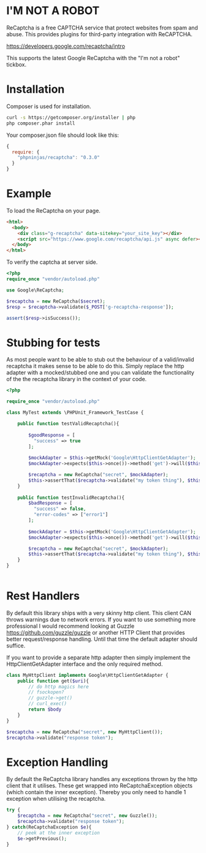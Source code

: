 I'M NOT A ROBOT
===============

ReCaptcha is a free CAPTCHA service that protect websites from spam and abuse.
This provides plugins for third-party integration with ReCAPTCHA.

https://developers.google.com/recaptcha/intro

This supports the latest Google ReCaptcha with the "I'm not a robot" tickbox.

Installation
============

Composer is used for installation.

```bash
curl -s https://getcomposer.org/installer | php
php composer.phar install
```

Your composer.json file should look like this:

```javascript
{
  require: {
    "phpninjas/recaptcha": "0.3.0"
  }
}
```

Example
=======

To load the ReCaptcha on your page.
```html
<html>
  <body>
    <div class="g-recaptcha" data-sitekey="your_site_key"></div>
    <script src="https://www.google.com/recaptcha/api.js" async defer></script>
  </body>
</html>
```

To verify the captcha at server side.
```php
<?php
require_once "vendor/autoload.php"

use Google\ReCaptcha;

$recaptcha = new ReCaptcha($secret);
$resp = $recaptcha->validate($_POST['g-recaptcha-response']);

assert($resp->isSuccess());
```

Stubbing for tests
==================

As most people want to be able to stub out the behaviour of a valid/invalid recaptcha it makes sense to be able to do this.
Simply replace the http adapter with a mocked/stubbed one and you can validate the functionality of the the recaptcha library
in the context of your code.

```php
<?php

require_once "vendor/autoload.php"

class MyTest extends \PHPUnit_Framework_TestCase {

    public function testValidRecaptcha(){
    
        $goodResponse = [
          "success" => true
        ];
    
        $mockAdapter = $this->getMock('Google\HttpClientGetAdapter');
        $mockAdapter->expects($this->once())->method('get')->will($this->returnValue(json_encode($goodResponse)));

        $recaptcha = new ReCaptcha("secret", $mockAdapter);
        $this->assertThat($recaptcha->validate("my token thing"), $this->equalTo(new ReCaptchaResponse(true)));
    }
    
    public function testInvalidRecaptcha(){
        $badResponse = [
          "success" => false,
          "error-codes" => ["error1"]
        ];
    
        $mockAdapter = $this->getMock('Google\HttpClientGetAdapter');
        $mockAdapter->expects($this->once())->method('get')->will($this->returnValue(json_encode($badResponse)));

        $recaptcha = new ReCaptcha("secret", $mockAdapter);
        $this->assertThat($recaptcha->validate("my token thing"), $this->equalTo(new ReCaptchaResponse(false, ["error1"])));
    }
}  
    
```
    
    
Rest Handlers
=============

By default this library ships with a very skinny http client. This client CAN throws warnings due to network errors.
If you want to use something more professional I would recommend looking at Guzzle https://github.com/guzzle/guzzle or another HTTP Client that provides
better request/response handling. Until that time the default adapter should suffice.

If you want to provide a separate http adapter then simply implement the HttpClientGetAdapter interface and the only required method.

```php
class MyHttpClient implements Google\HttpClientGetAdapter {
    public function get($uri){
        // do http magics here 
        // fsockopen?
        // guzzle->get()
        // curl_exec()
        return $body
    }
}

$recaptcha = new ReCaptcha("secret", new MyHttpClient());
$recaptcha->validate("response token");

```

Exception Handling
==================

By default the ReCaptcha library handles any exceptions thrown by the http client that it utilises.
These get wrapped into ReCaptchaException objects (which contain the inner exception). Thereby you only need to 
handle 1 exception when utilising the recaptcha.

```php
try {
    $recaptcha = new ReCaptcha("secret", new Guzzle());
    $recaptcha->validate("response token");
} catch(ReCaptchaException $e){
    // peek at the inner exception
    $e->getPrevious();
}

```

